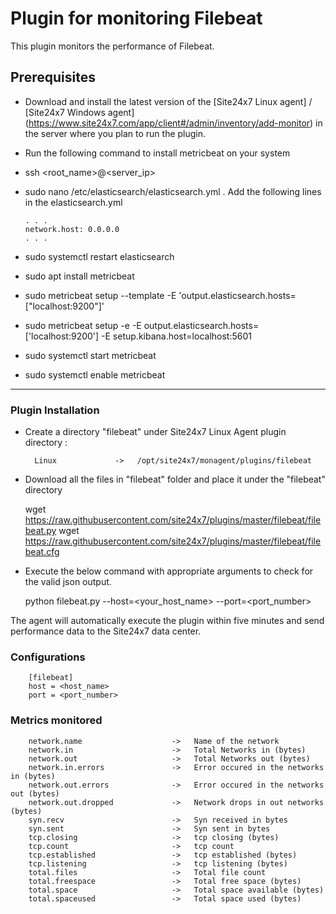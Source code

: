 Plugin for monitoring Filebeat
==============================================

This plugin monitors the performance of Filebeat.

## Prerequisites

- Download and install the latest version of the [Site24x7 Linux agent] / [Site24x7 Windows agent] (https://www.site24x7.com/app/client#/admin/inventory/add-monitor) in the server where you plan to run the plugin. 
		
- Run the following command to install metricbeat on your system

- ssh <root_name>@<server_ip>
   
- sudo nano /etc/elasticsearch/elasticsearch.yml .
  Add the following lines in the elasticsearch.yml
      
      . . .
      network.host: 0.0.0.0
      . . .
      
- sudo systemctl restart elasticsearch

- sudo apt install metricbeat

- sudo metricbeat setup --template -E 'output.elasticsearch.hosts=["localhost:9200"]'

- sudo metricbeat setup -e -E output.elasticsearch.hosts=['localhost:9200'] -E setup.kibana.host=localhost:5601

- sudo systemctl start metricbeat
   
- sudo systemctl enable metricbeat
---
### Plugin Installation

- Create a directory "filebeat" under Site24x7 Linux Agent plugin directory : 

        Linux             ->   /opt/site24x7/monagent/plugins/filebeat
      
- Download all the files in "filebeat" folder and place it under the "filebeat" directory

	wget https://raw.githubusercontent.com/site24x7/plugins/master/filebeat/filebeat.py
	wget https://raw.githubusercontent.com/site24x7/plugins/master/filebeat/filebeat.cfg

- Execute the below command with appropriate arguments to check for the valid json output.  

	python filebeat.py --host=<your_host_name> --port=<port_number>


The agent will automatically execute the plugin within five minutes and send performance data to the Site24x7 data center.


### Configurations

		[filebeat]
		host = <host_name>
		port = <port_number>


### Metrics monitored



		network.name                    ->	 Name of the network
		network.in                      ->	 Total Networks in (bytes)
		network.out                     ->	 Total Networks out (bytes)
		network.in.errors               ->	 Error occured in the networks in (bytes)
		network.out.errors              ->	 Error occured in the networks out (bytes)
		network.out.dropped             ->	 Network drops in out networks (bytes)
		syn.recv                        ->	 Syn received in bytes
		syn.sent                        ->	 Syn sent in bytes
		tcp.closing                     ->	 tcp closing (bytes)
		tcp.count                       ->	 tcp count
		tcp.established                 ->	 tcp established (bytes)
		tcp.listening                   ->	 tcp listening (bytes)
		total.files                     ->	 Total file count
		total.freespace                 ->	 Total free space (bytes)
		total.space                     ->	 Total space available (bytes)
		total.spaceused                 ->	 Total space used (bytes)




